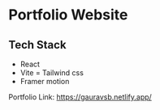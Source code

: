 # Portfolio Website 

## Tech Stack
- React
- Vite
= Tailwind css
- Framer motion

Portfolio Link: https://gauravsb.netlify.app/
